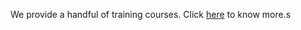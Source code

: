 We provide a handful of training courses. Click [here](https://mindrisers.pages.dev/services)
to know more.s

